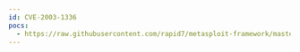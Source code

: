 ```yaml
---
id: CVE-2003-1336
pocs:
  - https://raw.githubusercontent.com/rapid7/metasploit-framework/master/modules/exploits/windows/browser/mirc_irc_url.rb
---
```

